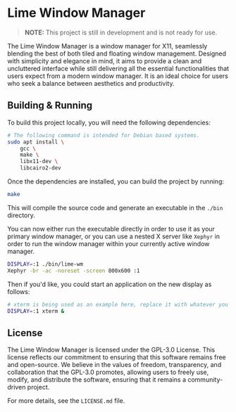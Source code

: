 # Lime Window Manager

> **NOTE:** This project is still in development and is not ready for use.

The Lime Window Manager is a window manager for X11, seamlessly blending the 
best of both tiled and floating window management. Designed with simplicity and 
elegance in mind, it aims to provide a clean and uncluttered interface while 
still delivering all the essential functionalities that users expect from a 
modern window manager. It is an ideal choice for users who seek a balance 
between aesthetics and productivity.

## Building & Running

To build this project locally, you will need the following dependencies:

```bash
# The following command is intended for Debian based systems.
sudo apt install \
    gcc \
    make \
    libx11-dev \
    libcairo2-dev 
```

Once the dependencies are installed, you can build the project by running:

```bash
make
```

This will compile the source code and generate an executable in the `./bin`
directory.

You can now either run the executable directly in order to use it as your
primary window manager, or you can use a nested X server like `Xephyr` in order
to run the window manager within your currently active window manager.

```bash
DISPLAY=:1 ./bin/lime-wm
Xephyr -br -ac -noreset -screen 800x600 :1
```

Then if you'd like, you could start an application on the new display as follows:

```bash
# xterm is being used as an example here, replace it with whatever you'd like.
DISPLAY=:1 xterm &
```

## License

The Lime Window Manager is licensed under the GPL-3.0 License. This license 
reflects our commitment to ensuring that this software remains free and
open-source.  We believe in the values of freedom, transparency, and
collaboration that the GPL-3.0 promotes, allowing users to freely use, modify,
and distribute the software, ensuring that it remains a community-driven project.

For more details, see the `LICENSE.md` file.
